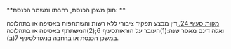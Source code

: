 **חוק משכן הכנסת, רחבתו ומשמר הכנסת: **

[מקור: סעיף 24. ](https://he.wikisource.org/wiki/%D7%97%D7%95%D7%A7-%D7%99%D7%A1%D7%95%D7%93:_%D7%94%D7%9B%D7%A0%D7%A1%D7%AA#%D7%A1%D7%A2%D7%99%D7%A3_24)
דין מבצע תפקיד ציבורי ללא רשות והשתתפות באסיפה או בתהלוכה
ואלה דינם מאסר שנה:(1)העובר על הוראותסעיף 6;(2)המשתתף באסיפה או בתהלוכה במשכן הכנסת או ברחבה בניגודלסעיף 7(ב).